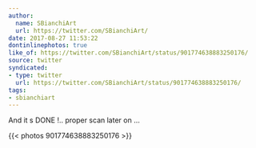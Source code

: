 ```yaml
---
author:
  name: SBianchiArt
  url: https://twitter.com/SBianchiArt/
date: 2017-08-27 11:53:22
dontinlinephotos: true
like_of: https://twitter.com/SBianchiArt/status/901774638883250176/
source: twitter
syndicated:
- type: twitter
  url: https://twitter.com/SBianchiArt/status/901774638883250176/
tags:
- sbianchiart
---
```


And it s DONE !.. proper scan later on ... 

{{< photos 901774638883250176 >}}